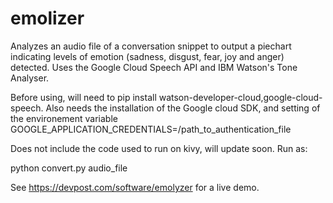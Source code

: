 # emolizer
Analyzes an audio file of a conversation snippet to output a piechart indicating levels of emotion (sadness, disgust, fear, joy and  anger) detected. Uses the Google Cloud Speech API and IBM Watson's Tone Analyser.

Before using, will need to pip install watson-developer-cloud,google-cloud-speech. Also needs the installation of the Google cloud SDK, and setting of the environement variable GOOGLE_APPLICATION_CREDENTIALS=/path_to_authentication_file

Does  not include the code used to run on kivy, will update soon.
Run as:

python convert.py audio_file

See https://devpost.com/software/emolyzer for a live demo.
